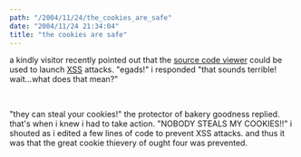 ```yaml
---
path: "/2004/11/24/the_cookies_are_safe" 
date: "2004/11/24 21:34:04" 
title: "the cookies are safe" 
---
```

<p>a kindly visitor recently pointed out that the <a href="http://www.randomchaos.com/source.php">source code viewer</a> could be used to launch <a href="http://www.google.com/search?q=xss">XSS</a> attacks. "egads!" i responded "that sounds terrible! wait...what does that mean?"</p><br><p>"they can steal your cookies!" the protector of bakery goodness replied. that's when i knew i had to take action. "NOBODY STEALS MY COOKIES!!" i shouted as i edited a few lines of code to prevent XSS attacks. and thus it was that the great cookie thievery of ought four was prevented.</p>